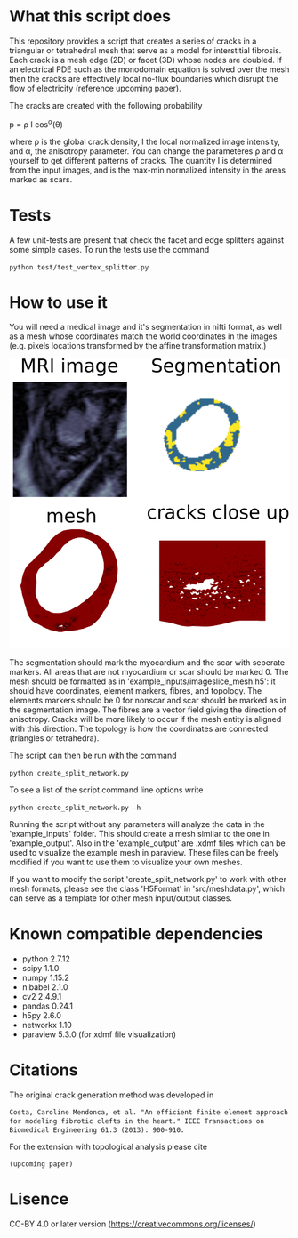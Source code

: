 # What this script does
This repository provides a script that creates a series of cracks in a triangular or tetrahedral mesh that serve as a model for interstitial fibrosis. Each crack is a mesh edge (2D) or facet (3D) whose nodes are doubled.
If an electrical PDE such as the monodomain equation is solved over the mesh then the cracks are effectively
local no-flux boundaries which disrupt the flow of electricity (reference upcoming paper).

The cracks are created with the following probability

p = &rho; I cos<sup>&alpha;</sup>(&theta;)

where &rho; is the global crack density, I the local normalized image intensity, and &alpha;, the 
anisotropy parameter. You can change the parameteres &rho; and &alpha; yourself to get different patterns of cracks. The quantity I is determined from the input images, and is the max-min normalized intensity in the areas marked as scars. 

# Tests
A few unit-tests are present that check the facet and edge splitters against some simple cases. To
run the tests use the command 

`python test/test_vertex_splitter.py`

# How to use it
You will need a medical image and it's segmentation in nifti format, as well as a mesh whose coordinates 
match the world coordinates in the images (e.g. pixels locations transformed by the affine transformation matrix.) 

![Example images](/images/example_images.png)

The segmentation should mark the myocardium and the scar with seperate markers. All areas that are not myocardium or scar should be marked 0. The mesh should be formatted as in 'example_inputs/imageslice_mesh.h5': it should have coordinates, element markers, fibres, and topology. The elements markers should be 0 for nonscar and scar should be marked as in the segmentation image. The fibres are a vector field giving the direction of anisotropy. Cracks will be more likely to occur if the mesh entity is aligned with this direction. The topology is how the coordinates are connected (triangles or tetrahedra).

The script can then be run with the command

`python create_split_network.py`

To see a list of the script command line options write 

`python create_split_network.py -h`

Running the script without any parameters will analyze the data in the 'example_inputs' folder. This should 
create a mesh similar to the one in 'example_output'. Also in the 'example_output' are .xdmf files 
which can be used to visualize the example mesh in paraview. These files can be freely modified if you want to use
them to visualize your own meshes.  

If you want to modify the script 'create_split_network.py' to work with other mesh formats, please see the class 'H5Format' in 'src/meshdata.py', which can serve as a template for other mesh input/output classes.

# Known compatible dependencies

* python 2.7.12
* scipy 1.1.0
* numpy 1.15.2
* nibabel 2.1.0
* cv2 2.4.9.1
* pandas 0.24.1
* h5py 2.6.0
* networkx 1.10
* paraview 5.3.0 (for xdmf file visualization)

# Citations
The original crack generation method was developed in 

	Costa, Caroline Mendonca, et al. "An efficient finite element approach for modeling fibrotic clefts in the heart." IEEE Transactions on Biomedical Engineering 61.3 (2013): 900-910.

For the extension with topological analysis please cite

	(upcoming paper)


# Lisence 
CC-BY 4.0 or later version (https://creativecommons.org/licenses/)